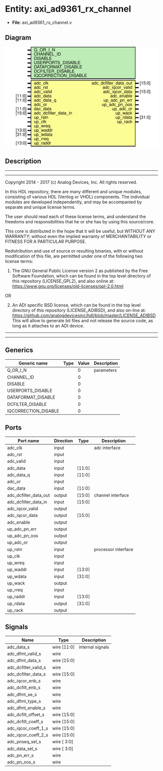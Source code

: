 # Entity: axi_ad9361_rx_channel

- **File**: axi_ad9361_rx_channel.v
## Diagram

![Diagram](axi_ad9361_rx_channel.svg "Diagram")
## Description

 ***************************************************************************
 ***************************************************************************
 Copyright 2014 - 2017 (c) Analog Devices, Inc. All rights reserved.

 In this HDL repository, there are many different and unique modules, consisting
 of various HDL (Verilog or VHDL) components. The individual modules are
 developed independently, and may be accompanied by separate and unique license
 terms.

 The user should read each of these license terms, and understand the
 freedoms and responsibilities that he or she has by using this source/core.

 This core is distributed in the hope that it will be useful, but WITHOUT ANY
 WARRANTY; without even the implied warranty of MERCHANTABILITY or FITNESS FOR
 A PARTICULAR PURPOSE.

 Redistribution and use of source or resulting binaries, with or without modification
 of this file, are permitted under one of the following two license terms:

   1. The GNU General Public License version 2 as published by the
      Free Software Foundation, which can be found in the top level directory
      of this repository (LICENSE_GPL2), and also online at:
      <https://www.gnu.org/licenses/old-licenses/gpl-2.0.html>

 OR

   2. An ADI specific BSD license, which can be found in the top level directory
      of this repository (LICENSE_ADIBSD), and also on-line at:
      https://github.com/analogdevicesinc/hdl/blob/master/LICENSE_ADIBSD
      This will allow to generate bit files and not release the source code,
      as long as it attaches to an ADI device.

 ***************************************************************************
 ***************************************************************************

## Generics

| Generic name         | Type | Value | Description  |
| -------------------- | ---- | ----- | ------------ |
| Q_OR_I_N             |      | 0     |  parameters  |
| CHANNEL_ID           |      | 0     |              |
| DISABLE              |      | 0     |              |
| USERPORTS_DISABLE    |      | 0     |              |
| DATAFORMAT_DISABLE   |      | 0     |              |
| DCFILTER_DISABLE     |      | 0     |              |
| IQCORRECTION_DISABLE |      | 0     |              |
## Ports

| Port name             | Direction | Type   | Description          |
| --------------------- | --------- | ------ | -------------------- |
| adc_clk               | input     |        |  adc interface       |
| adc_rst               | input     |        |                      |
| adc_valid             | input     |        |                      |
| adc_data              | input     | [11:0] |                      |
| adc_data_q            | input     | [11:0] |                      |
| adc_or                | input     |        |                      |
| dac_data              | input     | [11:0] |                      |
| adc_dcfilter_data_out | output    | [15:0] |  channel interface   |
| adc_dcfilter_data_in  | input     | [15:0] |                      |
| adc_iqcor_valid       | output    |        |                      |
| adc_iqcor_data        | output    | [15:0] |                      |
| adc_enable            | output    |        |                      |
| up_adc_pn_err         | output    |        |                      |
| up_adc_pn_oos         | output    |        |                      |
| up_adc_or             | output    |        |                      |
| up_rstn               | input     |        |  processor interface |
| up_clk                | input     |        |                      |
| up_wreq               | input     |        |                      |
| up_waddr              | input     | [13:0] |                      |
| up_wdata              | input     | [31:0] |                      |
| up_wack               | output    |        |                      |
| up_rreq               | input     |        |                      |
| up_raddr              | input     | [13:0] |                      |
| up_rdata              | output    | [31:0] |                      |
| up_rack               | output    |        |                      |
## Signals

| Name                 | Type        | Description        |
| -------------------- | ----------- | ------------------ |
| adc_data_s           | wire [11:0] |  internal signals  |
| adc_dfmt_valid_s     | wire        |                    |
| adc_dfmt_data_s      | wire [15:0] |                    |
| adc_dcfilter_valid_s | wire        |                    |
| adc_dcfilter_data_s  | wire [15:0] |                    |
| adc_iqcor_enb_s      | wire        |                    |
| adc_dcfilt_enb_s     | wire        |                    |
| adc_dfmt_se_s        | wire        |                    |
| adc_dfmt_type_s      | wire        |                    |
| adc_dfmt_enable_s    | wire        |                    |
| adc_dcfilt_offset_s  | wire [15:0] |                    |
| adc_dcfilt_coeff_s   | wire [15:0] |                    |
| adc_iqcor_coeff_1_s  | wire [15:0] |                    |
| adc_iqcor_coeff_2_s  | wire [15:0] |                    |
| adc_pnseq_sel_s      | wire [ 3:0] |                    |
| adc_data_sel_s       | wire [ 3:0] |                    |
| adc_pn_err_s         | wire        |                    |
| adc_pn_oos_s         | wire        |                    |
